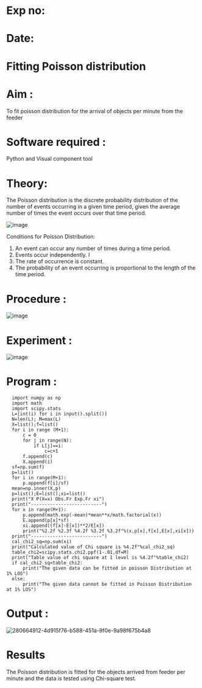 # Exp no:
# Date:
# Fitting Poisson  distribution
# Aim : 

To fit poisson distribution for the arrival of objects per minute from the feeder

# Software required :  

Python and Visual component tool

# Theory:

The Poisson distribution is the discrete probability distribution of the number of events occurring in a given time period, given the average number of times the event occurs over that time period.

![image](https://user-images.githubusercontent.com/104613195/166248326-fd042076-8b0b-40c4-8b11-1d8e8fcb74db.png)

 Conditions for Poisson Distribution:

1. An event can occur any number of times during a time period.
2. Events occur independently. I
3. The rate of occurrence is constant.
4. The probability of an event occurring is proportional to the length of the time period. 
 
# Procedure :

![image](https://user-images.githubusercontent.com/104613195/166251988-d0c53205-6080-4f7b-ae4c-398178586637.png)

# Experiment :

![image](https://user-images.githubusercontent.com/103921593/230282876-f4a5afbf-cac1-4648-a1b0-c78840638a8e.png)

# Program :
      import numpy as np
      import math
      import scipy.stats
      L=[int(i) for i in input().split()]
      N=len(L); M=max(L) 
      X=list();f=list()
      for i in range (M+1):
          c = 0
          for j in range(N):
              if L[j]==i:
                  c=c+1
          f.append(c)
          X.append(i)
      sf=np.sum(f)
      p=list()
      for i in range(M+1):
          p.append(f[i]/sf) 
      mean=np.inner(X,p)
      p=list();E=list();xi=list()
      print("X P(X=x) Obs.Fr Exp.Fr xi")
      print("--------------------------")
      for x in range(M+1):
          p.append(math.exp(-mean)*mean**x/math.factorial(x))
          E.append(p[x]*sf)
          xi.append((f[x]-E[x])**2/E[x])
          print("%2.2f %2.3f %4.2f %3.2f %3.2f"%(x,p[x],f[x],E[x],xi[x]))
      print("--------------------------")
      cal_chi2_sq=np.sum(xi)
      print("Calculated value of Chi square is %4.2f"%cal_chi2_sq)
      table_chi2=scipy.stats.chi2.ppf(1-.01,df=M)
      print("Table value of chi square at 1 level is %4.2f"%table_chi2)
      if cal_chi2_sq<table_chi2:
          print("The given data can be fitted in poisson Distribution at 1% LOS")
      else:
          print("The given data cannot be fitted in Poisson Distribution at 1% LOS")
    

 

# Output : 

![280664912-4d915f76-b588-451a-9f0e-9a98f675b4a8](https://github.com/user-attachments/assets/38deafec-375c-477c-af5d-46b6e37e44ec)


# Results

The Poisson distribution is fitted for the objects arrived from feeder per minute and the data is tested using Chi-square test. 
 

